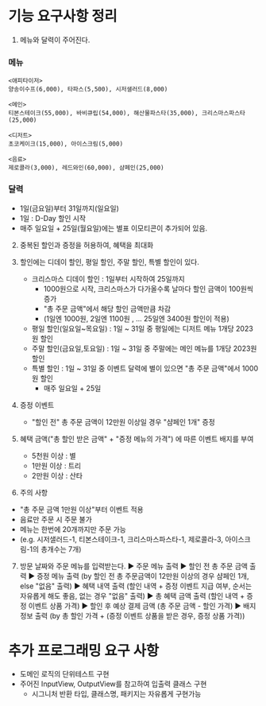 # 기능 요구사항 정리

1. 메뉴와 달력이 주어진다.

### 메뉴

```
<애피타이저>
양송이수프(6,000), 타파스(5,500), 시저샐러드(8,000)

<메인>
티본스테이크(55,000), 바비큐립(54,000), 해산물파스타(35,000), 크리스마스파스타(25,000)

<디저트>
초코케이크(15,000), 아이스크림(5,000)

<음료>
제로콜라(3,000), 레드와인(60,000), 샴페인(25,000)
```

### 달력

- 1일(금요일)부터 31일까지(일요일)
- 1일 : D-Day 할인 시작
- 매주 일요일 + 25일(월요일)에는 별표 이모티콘이 추가되어 있음.

2. 중복된 할인과 증정을 허용하여, 혜택을 최대화
3. 할인에는 디데이 할인, 평일 할인, 주말 할인, 특별 할인이 있다.
    - 크리스마스 디데이 할인 : 1일부터 시작하여 25일까지
        - 1000원으로 시작, 크리스마스가 다가올수록 날마다 할인 금액이 100원씩 증가
        - "총 주문 금액"에서 해당 할인 금액만큼 차감
        - (1일엔 1000원, 2일엔 1100원 , ... 25일엔 3400원 할인이 적용)
    - 평일 할인(일요일~목요일) : 1일 ~ 31일 중 평일에는 디저트 메뉴 1개당 2023원 할인
    - 주말 할인(금요일,토요일) : 1일 ~ 31일 중 주말에는 메인 메뉴를 1개당 2023원 할인
    - 특별 할인 : 1일 ~ 31일 중 이벤트 달력에 별이 있으면 "총 주문 금액"에서 1000원 할인
        - 매주 일요일 + 25일
4. 증정 이벤트
    - "할인 전" 총 주문 금액이 12만원 이상일 경우 "샴페인 1개" 증정
5. 혜택 금액("총 할인 받은 금액" + "증정 메뉴의 가격") 에 따른 이벤트 배지를 부여
    - 5천원 이상 : 별
    - 1만원 이상 : 트리
    - 2만원 이상 : 산타

6. 주의 사항

- "총 주문 금액 1만원 이상"부터 이벤트 적용
- 음료만 주문 시 주문 불가
- 메뉴는 한번에 20개까지만 주문 가능
- (e.g. 시저샐러드-1, 티본스테이크-1, 크리스마스파스타-1, 제로콜라-3, 아이스크림-1의 총개수는 7개)


7. 방문 날짜와 주문 메뉴를 입력받는다.
   ▶︎ 주문 메뉴 출력
   ︎▶︎ 할인 전 총 주문 금액 출력
   ▶︎ 증정 메뉴 출력 (by 할인 전 총 주문금액이 12만원 이상의 경우 샴페인 1개, else "없음" 출력)
   ▶︎ 혜택 내역 출력 (할인 내역 + 증정 이벤트 지급 여부, 순서는 자유롭게 해도 좋음, 없는 경우 "없음" 출력)
   ▶︎ 총 혜택 금액 출력 (할인 내역 + 증정 이벤트 상품 가격)
   ▶︎ 할인 후 예상 결제 금액 (총 주문 금액 - 할인 가격)
   ▶︎ 배지 정보 출력 (by 총 할인 가격 + (증정 이벤트 상품을 받은 경우, 증정 상품 가격))

# 추가 프로그래밍 요구 사항

- 도메인 로직의 단위테스트 구현
- 주어진 InputView, OutputView를 참고하여 입출력 클래스 구현
    - 시그니처 반환 타입, 클래스명, 패키지는 자유롭게 구현가능
